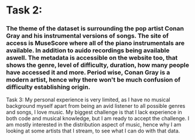 # Task 2:

### The theme of the dataset is surrounding the pop artist Conan Gray and his instrumental versions of songs. The site of access is MuseScore where all of the piano instrumentals are available. In addition to auido recordings being available aswell. The metadata is accessible on the website too, that shows the genre, level of difficulty, duration, how many people have accessed it and more. Period wise, Conan Gray is a modern artist, hence why there won't be much confusion of difficulty establishing origin. 
Task 3: 
My personal experience is very limited, as I have no musical background myself apart from being an avid listener to all possible genres and songs, I love music. 
My biggest challenge is that I lack experience in both code and musical knowledge, but I am ready to accept the challenge. 
I am mostly interested in the distribution aspect of music, hence why I am looking at some artists that I stream, to see what I can do with that data. 

